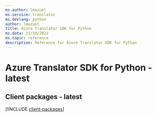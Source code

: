 ```yaml
---
ms.author: lmazuel
ms.service: translator
ms.devlang: python
author: lmazuel
title: Azure Translator SDK for Python
ms.data: 11/10/2022
ms.topic: reference
description: Reference for Azure Translator SDK for Python
---
```

# Azure Translator SDK for Python - latest

## Client packages - latest
[!INCLUDE [client-packages](translator-client-index.md)]